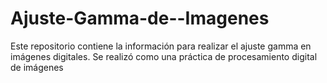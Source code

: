 # Ajuste-Gamma-de--Imagenes
Este repositorio contiene la información para realizar el ajuste gamma en imágenes digitales. Se realizó como una práctica de procesamiento digital de imágenes
